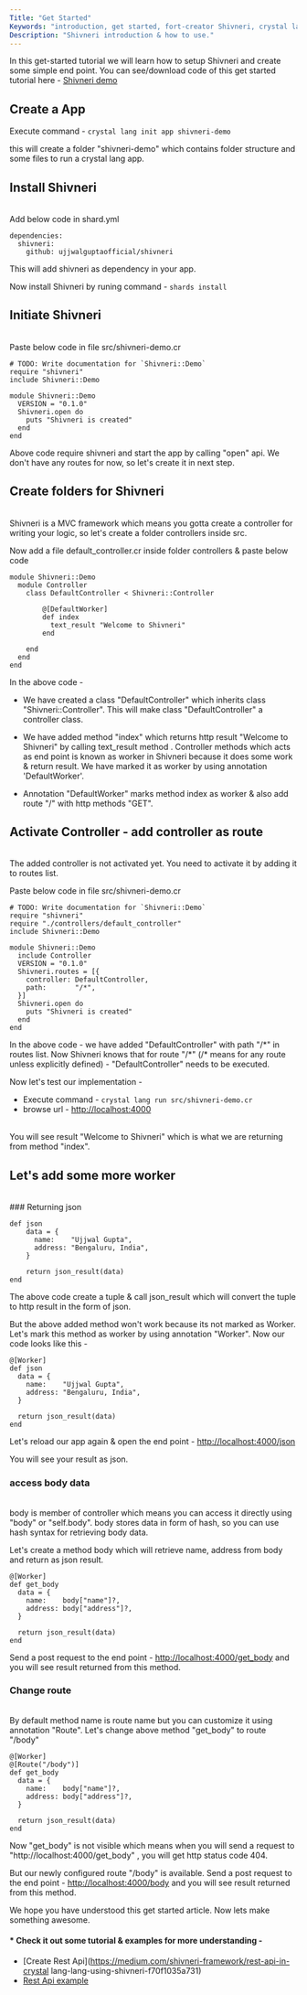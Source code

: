 ```yaml
---
Title: "Get Started"
Keywords: "introduction, get started, fort-creator Shivneri, crystal lang"
Description: "Shivneri introduction & how to use."
---
```


In this get-started tutorial we will learn how to setup Shivneri and create some simple end point. You can see/download code of this get started tutorial here -  <a target="_blank" href="https://github.com/ujjwalguptaofficial/shivneri-examples/tree/master/shivneri-demo">Shivneri demo</a>

## Create a App

Execute command - `crystal lang init app shivneri-demo`

this will create a folder "shivneri-demo" which contains folder structure and some files to run a crystal lang app.

## Install Shivneri

<br>Add below code in shard.yml

```
dependencies:
  shivneri:
    github: ujjwalguptaofficial/shivneri
```

This will add shivneri as dependency in your app.

Now install Shivneri by runing command - `shards install`

## Initiate Shivneri

<br>Paste below code in file src/shivneri-demo.cr

```
# TODO: Write documentation for `Shivneri::Demo`
require "shivneri"
include Shivneri::Demo

module Shivneri::Demo
  VERSION = "0.1.0"
  Shivneri.open do
    puts "Shivneri is created"
  end
end

```

Above code require shivneri and start the app by calling "open" api. We don't have any routes for now, so let's create it in next step.

## Create folders for Shivneri

<br>Shivneri is a MVC framework which means you gotta create a controller for writing your logic, so let's create a folder controllers inside src.

Now add a file default_controller.cr inside folder controllers & paste below code

```
module Shivneri::Demo
  module Controller
    class DefaultController < Shivneri::Controller

        @[DefaultWorker]
        def index
          text_result "Welcome to Shivneri"
        end

    end
  end
end
```

In the above code - 
* We have created a class "DefaultController" which inherits class "Shivneri::Controller". This will make class "DefaultController" a controller class.

*  We have added method "index" which returns http result "Welcome to Shivneri" by calling text_result method . Controller methods which acts as end point is known as worker in Shivneri because it does some work & return result. We have marked it as worker by using annotation 'DefaultWorker'.

*  Annotation "DefaultWorker" marks method index as worker & also add route "/" with http methods "GET".

## Activate Controller - add controller as route
<br>
The added controller is not activated yet. You need to activate it by adding it to routes list.

Paste below code in file src/shivneri-demo.cr

```
# TODO: Write documentation for `Shivneri::Demo`
require "shivneri"
require "./controllers/default_controller"
include Shivneri::Demo

module Shivneri::Demo
  include Controller
  VERSION = "0.1.0"
  Shivneri.routes = [{
    controller: DefaultController,
    path:       "/*",
  }]
  Shivneri.open do
    puts "Shivneri is created"
  end
end
```

In the above code - we have added "DefaultController" with path "/\*" in routes list. Now Shivneri knows that for route "/\*" (/\* means for any route unless explicitly defined) - "DefaultController" needs to be executed.

Now let's test our implementation -

* Execute command - `crystal lang run src/shivneri-demo.cr`
* browse url - <a href="http://localhost:4000" target="_blank">http://localhost:4000</a>

<br>
You will see result "Welcome to Shivneri" which is what we are returning from method "index".

## Let's add some more worker
<br>
### Returning json

```
def json
    data = {
      name:    "Ujjwal Gupta",
      address: "Bengaluru, India",
    }

    return json_result(data)
end
```

The above code create a tuple & call json_result which will convert the tuple to http result in the form of json. 

But the above added method won't work because its not marked as Worker. Let's mark this method as worker by using annotation "Worker". Now our code looks like this -

```
@[Worker]
def json
  data = {
    name:    "Ujjwal Gupta",
    address: "Bengaluru, India",
  }

  return json_result(data)
end
```

Let's reload our app again & open the end point - <a href="http://localhost:4000/json" target="_blank">http://localhost:4000/json</a>

You will see your result as json. 

### access body data

<br>body is member of controller which means you can access it directly using "body" or "self.body". body stores data in form of hash, so you can use hash syntax for retrieving body data.

Let's create a method body which will retrieve name, address from body and return as json result. 

```
@[Worker]
def get_body
  data = {
    name:    body["name"]?,
    address: body["address"]?,
  }

  return json_result(data)
end
```

Send a post request to the end point - <a href="http://localhost:4000/get_body" target="_blank">http://localhost:4000/get_body</a> and you will see result returned from this method.

### Change route

<br>By default method name is route name but you can customize it using annotation "Route". Let's change above method "get_body" to route "/body"

```
@[Worker]
@[Route("/body")]
def get_body
  data = {
    name:    body["name"]?,
    address: body["address"]?,
  }

  return json_result(data)
end
```

Now "get\_body" is not visible which means when you will send a request to "http://localhost:4000/get_body" , you will get http status code 404. 

But our newly configured route "/body" is available. Send a post request to the end point - <a href="http://localhost:4000/body" target="_blank">http://localhost:4000/body</a> and you will see result returned from this method.

We hope you have understood this get started article. Now lets make something awesome.

#### * Check it out some tutorial & examples for more understanding -

* [Create Rest Api](https://medium.com/shivneri-framework/rest-api-in-crystal lang-lang-using-shivneri-f70f1035a731)
* [Rest Api example](https://github.com/ujjwalguptaofficial/shivneri-examples/tree/master/rest)